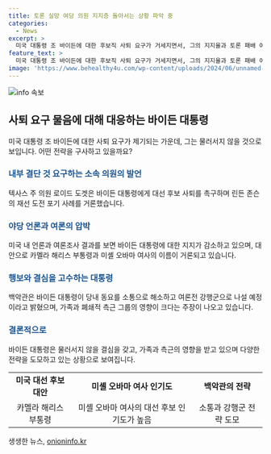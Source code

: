 ```yaml
---
title: 토론 실망 여당 의원 지지층 돌아서는 상황 파악 중
categories:
  - News
excerpt: >
  미국 대통령 조 바이든에 대한 후보직 사퇴 요구가 거세지면서, 그의 지지율과 토론 패배 여파가 불리해지고 있다. 민주당 내부에서도 후보 교체에 대한 논의가 오가는 가운데, 뉴욕타임스는 바이든 대통령의 부진을 증명하는 사례를 보도했다. 바이든 대통령은 압박에도 불구하고 여론전 강행군 예고하며 완주 의지를 보이고 있다. 하지만 미셸 오바마 여사나 카멜라 해리스 부통령 같은 대안 후보들에 대한 언급도 늘어나고 있다.
feature_text: >
  미국 대통령 조 바이든에 대한 후보직 사퇴 요구가 거세지면서, 그의 지지율과 토론 패배 여파가 불리해지고 있다. 민주당 내부에서도 후보 교체에 대한 논의가 오가는 가운데, 뉴욕타임스는 바이든 대통령의 부진을 증명하는 사례를 보도했다. 바이든 대통령은 압박에도 불구하고 여론전 강행군 예고하며 완주 의지를 보이고 있다. 하지만 미셸 오바마 여사나 카멜라 해리스 부통령 같은 대안 후보들에 대한 언급도 늘어나고 있다.
image: 'https://www.behealthy4u.com/wp-content/uploads/2024/06/unnamed-file.png'
---
```


<p><img src="https://www.behealthy4u.com/wp-content/uploads/2024/06/unnamed-file.png" alt="info 속보" /></p>

<h2 data-ke-size="size26">사퇴 요구 물음에 대해 대응하는 바이든 대통령</h2>

<p data-ke-size="size16">미국 대통령 조 바이든에 대한 사퇴 요구가 제기되는 가운데, 그는 물러서지 않을 것으로 보입니다. 어떤 전략을 구사하고 있을까요?</p>

<h3><b><span style="color: #1a5490;">내부 결단 것 요구하는 소속 의원의 발언</span></b></h3>

<p data-ke-size="size16">텍사스 주 의원 로이드 도겟은 바이든 대통령에게 대선 후보 사퇴를 촉구하며 린든 존슨의 재선 도전 포기 사례를 거론했습니다.</p>

<h3><b><span style="color: #1a5490;">야당 언론과 여론의 압박</span></b></h3>

<p data-ke-size="size16">미국 내 언론과 여론조사 결과를 보면 바이든 대통령에 대한 지지가 감소하고 있으며, 대안으로 카멜라 해리스 부통령과 미셸 오바마 여사의 이름이 거론되고 있습니다.</p>

<h3><b><span style="color: #1a5490;">행보와 결심을 고수하는 대통령</span></b></h3>

<p data-ke-size="size16">백악관은 바이든 대통령이 당내 동요를 소통으로 해소하고 여론전 강행군으로 나설 예정이라고 밝혔으며, 가족과 폐쇄적 측근 그룹의 영향이 크다는 주장이 나오고 있습니다.</p>

<h3><b><span style="color: #1a5490;">결론적으로</span></b></h3>

<p data-ke-size="size16">바이든 대통령은 물러서지 않을 결심을 갖고, 가족과 측근의 영향을 받고 있으며 다양한 전략을 도모하고 있는 상황으로 보여집니다.</p>

<table>
    <tr>
        <td style="text-align: center; height: 17px;"><b>미국 대선 후보 대안</b></td>
        <td style="text-align: center; height: 17px;"><b>미셸 오바마 여사 인기도</b></td>
        <td style="text-align: center; height: 17px;"><b>백악관의 전략</b></td>
    </tr>
    <tr>
        <td style="text-align: center;">카멜라 해리스 부통령</td>
        <td style="text-align: center;">미셸 오바마 여사의 대선 후보 인기도가 높음</td>
        <td style="text-align: center;">소통과 강행군 전략 도모</td>
    </tr>
</table>

<p data-ke-size="size16"></p>
생생한 뉴스, <a href="https://onioninfo.kr" rel="dofollow">onioninfo.kr</a>


